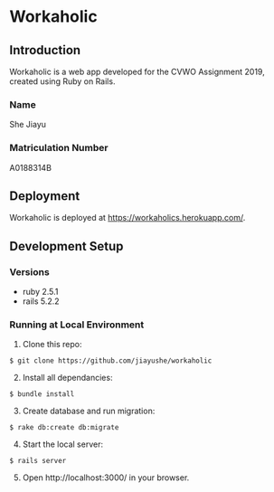 # Workaholic

## Introduction

Workaholic is a web app developed for the CVWO Assignment 2019, created using Ruby on Rails.

### Name

She Jiayu

### Matriculation Number

A0188314B

## Deployment

Workaholic is deployed at https://workaholics.herokuapp.com/.

## Development Setup

### Versions

* ruby 2.5.1
* rails 5.2.2

### Running at Local Environment

1. Clone this repo:
```
$ git clone https://github.com/jiayushe/workaholic
```
2. Install all dependancies:
```
$ bundle install
```
3. Create database and run migration:
```
$ rake db:create db:migrate
```
4. Start the local server:
```
$ rails server
```
5. Open http://localhost:3000/ in your browser.


